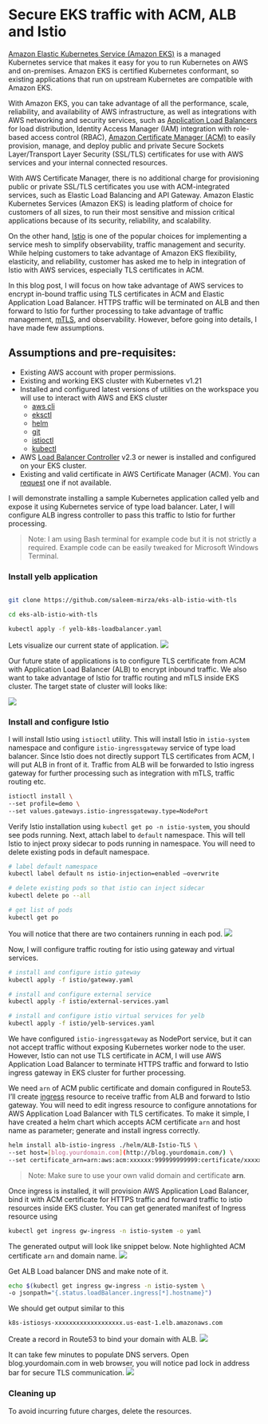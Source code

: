 # Secure EKS traffic with ACM, ALB and Istio

[Amazon Elastic Kubernetes Service (Amazon EKS)](https://aws.amazon.com/eks/) is a managed Kubernetes service that makes it easy for you to run Kubernetes on AWS and on-premises. Amazon EKS is certified Kubernetes conformant, so existing applications that run on upstream Kubernetes are compatible with Amazon EKS.
 
With Amazon EKS, you can take advantage of all the performance, scale, reliability, and availability of AWS infrastructure, as well as integrations with AWS networking and security services, such as [Application Load Balancers](https://aws.amazon.com/elasticloadbalancing/application-load-balancer/) for load distribution, Identity Access Manager (IAM) integration with role-based access control (RBAC), [Amazon Certificate Manager (ACM)](https://aws.amazon.com/certificate-manager/) to easily provision, manage, and deploy public and private Secure Sockets Layer/Transport Layer Security (SSL/TLS) certificates for use with AWS services and your internal connected resources. 
 
With AWS Certificate Manager, there is no additional charge for provisioning public or private SSL/TLS certificates you use with ACM-integrated services, such as Elastic Load Balancing and API Gateway. Amazon Elastic Kubernetes Services (Amazon EKS) is leading platform of choice for customers of all sizes, to run their most sensitive and mission critical applications because of its security, reliability, and scalability. 
 
On the other hand, [Istio](https://istio.io/) is one of the popular choices for implementing a service mesh to simplify observability, traffic management and security. While helping customers to take advantage of Amazon EKS flexibility, elasticity, and reliability, customer has asked me to help in integration of Istio with AWS services, especially TLS certificates in ACM.
 
In this blog post, I will focus on how take advantage of AWS services to encrypt in-bound traffic using TLS certificates in ACM and Elastic Application Load Balancer. HTTPS traffic will be terminated on ALB and then forward to Istio for further processing to take advantage of traffic management, [mTLS](https://en.wikipedia.org/wiki/Mutual_authentication), and observability. However, before going into details, I have made few assumptions.

## Assumptions and pre-requisites:

* Existing AWS account with proper permissions.
* Existing and working EKS cluster with Kubernetes v1.21
* Installed and configured latest versions of utilities on the workspace you will use to interact with AWS and EKS cluster
    * [aws cli](https://aws.amazon.com/cli/)
    * [eksctl](https://eksctl.io/)
    * [helm](https://helm.sh/)
    * [git](https://git-scm.com/downloads)
    * [istioctl](https://istio.io/latest/docs/setup/getting-started/)
    * [kubectl](https://kubernetes.io/docs/tasks/tools/#kubectl)
* AWS [Load Balancer Controller](https://kubernetes-sigs.github.io/aws-load-balancer-controller) v2.3 or newer is installed and configured on your EKS cluster. 
* Existing and valid certificate in AWS Certificate Manager (ACM). You can [request](https://docs.aws.amazon.com/acm/latest/userguide/gs-acm-request-public.html) one if not available. 


I will demonstrate installing a sample Kubernetes application called yelb and expose it using Kubernetes service of type load balancer. Later, I will configure ALB ingress controller to pass this traffic to Istio for further processing.


> Note: I am using Bash terminal for example code but it is not strictly a required. Example code can be easily tweaked for Microsoft Windows Terminal. 


### Install yelb application

```bash

git clone https://github.com/saleem-mirza/eks-alb-istio-with-tls

cd eks-alb-istio-with-tls

kubectl apply -f yelb-k8s-loadbalancer.yaml
```

Lets visualize our current state of application.
![](./yelb-images/yelb-app-current-state.svg)


Our future state of applications is to configure TLS certificate from ACM with Application Load Balancer (ALB) to encrypt inbound traffic. We also want to take advantage of Istio for traffic routing and mTLS  inside EKS cluster. The target state of cluster will looks like:

![](./yelb-images/yelb-app-future-state.svg)


### Install and configure Istio

 I will install Istio using ``istioctl`` utility. This will install Istio in ``istio-system`` namespace and configure ``istio-ingressgateway`` service of type load balancer. Since Istio does not directly support TLS certificates from ACM, I will put ALB in front of it. Traffic from ALB will be forwarded to Istio ingress gateway for further processing such as integration with mTLS, traffic routing etc.

```bash
istioctl install \
--set profile=demo \
--set values.gateways.istio-ingressgateway.type=NodePort
```

Verify Istio installation using `kubectl get po -n istio-system`, you should see pods running. Next, attach label to  ``default`` namespace. This will tell Istio to inject proxy sidecar to pods running in namespace. You will need to delete existing pods in default namespace. 

```bash
# label default namespace
kubectl label default ns istio-injection=enabled —overwrite

# delete existing pods so that istio can inject sidecar
kubectl delete po --all

# get list of pods
kubectl get po
```

You will notice that there are two containers running in each pod. 
![](./yelb-images/yelb-istio-injection.png)

Now, I will configure traffic routing for istio using gateway and virtual services.

```bash
# install and configure istio gateway 
kubectl apply -f istio/gateway.yaml

# install and configure external service
kubectl apply -f istio/external-services.yaml

# install and configure istio virtual services for yelb
kubectl apply -f istio/yelb-services.yaml
```

We have configured `istio-ingressgateway` as NodePort service, but it can not accept traffic without exposing Kubernetes worker node to the user. However, Istio can not use TLS certificate in ACM, I will use AWS Application Load Balancer to terminate HTTPS traffic and forward to Istio ingress gateway in EKS cluster for further processing.

We need ``arn`` of ACM public certificate and domain configured in Route53. I’ll create [ingress](https://kubernetes.io/docs/concepts/services-networking/ingress/) resource to receive traffic from ALB and forward to Istio gateway. You will need to edit ingress resource to configure annotations for AWS Application Load Balancer with TLS certificates.
To make it simple, I have created a helm chart which accepts ACM certificate `arn` and host name as parameter; generate and install ingress correctly.


```bash
helm install alb-istio-ingress ./helm/ALB-Istio-TLS \
--set host=[blog.yourdomain.com](http://blog.yourdomain.com/) \
--set certificate_arn=arn:aws:acm:xxxxxx:999999999999:certificate/xxxxxxxxx
```

> Note: Make sure to use your own valid domain and certificate **arn**.


Once ingress is installed, it will provision AWS Application Load Balancer, bind it with ACM certificate for HTTPS traffic and forward traffic to istio resources inside EKS cluster. You can get generated manifest of Ingress resource using

```bash
kubectl get ingress gw-ingress -n istio-system -o yaml
```

The generated output will look like snippet below. Note highlighted ACM certificate `arn` and domain name.
![](./yelb-images/yelb-gw-ingress-resource.png)

Get ALB Load balancer DNS and make note of it.

```bash
echo $(kubectl get ingress gw-ingress -n istio-system \
-o jsonpath="{.status.loadBalancer.ingress[*].hostname}")
```


We should get output similar to this 

```bash
k8s-istiosys-xxxxxxxxxxxxxxxxxxx.us-east-1.elb.amazonaws.com
```


Create a record in Route53 to bind your domain with ALB.
![](./yelb-images/yelb-route53-alb-record.png)

It can take few minutes to populate DNS servers. Open blog.yourdomain.com in web browser, you will notice pad lock in address bar for secure TLS communication. 
![](./yelb-images/yelb-https.png)

### ****Cleaning up****

To avoid incurring future charges, delete the resources.
